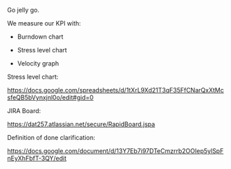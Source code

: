 Go jelly go.


We measure our KPI with:

 - Burndown chart

 - Stress level chart

 - Velocity graph

Stress level chart:

https://docs.google.com/spreadsheets/d/1tXrL9Xd21T3qF35FfCNarQxXtMcsfeQB5bVynxjnl0o/edit#gid=0 

JIRA Board:

https://dat257.atlassian.net/secure/RapidBoard.jspa

Definition of done clarification:

https://docs.google.com/document/d/13Y7Eb7i97DTeCmzrrb2OOIep5ylSpFnEyXhFbfT-3QY/edit

